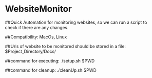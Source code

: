 # WebsiteMonitor

##Quick Automation for monitoring websites, so we can run a script to check if there are any changes.


##Compatibility: MacOs, Linux

##Urls of website to be monitored should be stored in a file: $Project_Directory/Docs/ 

##command for executing:
./setup.sh $PWD

##command for cleanup:
./cleanUp.sh $PWD
